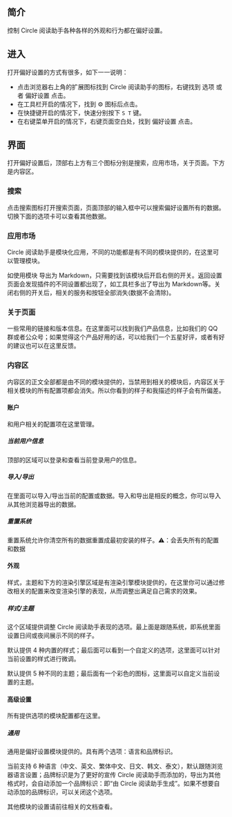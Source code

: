 简介
--

控制 Circle 阅读助手各种各样的外观和行为都在偏好设置。

进入
--

打开偏好设置的方式有很多，如下一一说明：

*   点击浏览器右上角的扩展图标找到 Circle 阅读助手的图标，右键找到 选项 或者 偏好设置 点击。
*   在工具栏开启的情况下，找到 ⚙️ 图标后点击。
*   在快捷键开启的情况下，快速分别按下 `S T` 键。
*   在右键菜单开启的情况下，右键页面空白处，找到 偏好设置 点击。

界面
--

打开偏好设置后，顶部右上方有三个图标分别是搜索，应用市场，关于页面。下方是内容区。

### 搜索

点击搜索图标打开搜索页面，页面顶部的输入框中可以搜索偏好设置所有的数据。切换下面的选项卡可以查看其他数据。

### 应用市场

Circle 阅读助手是模块化应用，不同的功能都是有不同的模块提供的，在这里可以管理模块。

如使用模块 导出为 Markdown，只需要找到该模块后开启右侧的开关。返回设置页面会发现插件的不同设置都出现了，如工具栏多出了导出为 Markdown等。关闭右侧的开关后，相关的服务和按钮全部消失(数据不会清除)。

### 关于页面

一些常用的链接和版本信息。在这里面可以找到我们产品信息，比如我们的 QQ 群或者公众号；如果觉得这个产品好用的话，可以给我们一个五星好评，或者有好的建议也可以在这里反馈。

### 内容区

内容区的正文全部都是由不同的模块提供的，当禁用到相关的模块后，内容区关于相关模块的所有配置项都会消失。所以你看到的样子和我描述的样子会有所偏差。

#### 账户

和用户相关的配置项在这里管理。

##### 当前用户信息

顶部的区域可以登录和查看当前登录用户的信息。

##### 导入/导出

在里面可以导入/导出当前的配置或数据。导入和导出是相反的概念，你可以导入从其他浏览器导出的数据。

##### 重置系统

重置系统允许你清空所有的数据重置成最初安装的样子。⚠️：会丢失所有的配置和数据

#### 外观

样式，主题和下方的渲染引擎区域是有渲染引擎模块提供的，在这里你可以通过修改相关的配置来改变渲染引擎的表现，从而调整出满足自己需求的效果。

##### 样式/主题

这个区域提供调整 Circle 阅读助手表现的选项。最上面是跟随系统，即系统里面设置日间或夜间展示不同的样子。

默认提供 4 种内置的样式；最后面可以看到一个自定义的选项，这里面可以针对当前设置的样式进行微调。

默认提供 5 种不同的主题；最后面有一个彩色的图标，这里面可以自定义当前设置的主题。

#### 高级设置

所有提供选项的模块配置都在这里。

##### 通用

通用是偏好设置模块提供的。具有两个选项：语言和品牌标识。

当前支持 6 种语言（中文、英文、繁体中文、日文、韩文、泰文），默认跟随浏览器语言设置；品牌标识是为了更好的宣传 Circle 阅读助手而添加的，导出为其他格式时，会自动添加一个品牌标识：即“由 Circle 阅读助手生成”。如果不想要自动添加的品牌标识，可以关闭这个选项。

其他模块的设置请前往相关的文档查看。